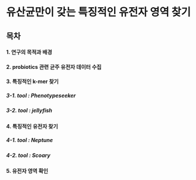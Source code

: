유산균만이 갖는 특징적인 유전자 영역 찾기
============================
목차
----------------------------
#### 1. 연구의 목적과 배경
#### 2. probiotics 관련 균주 유전자 데이터 수집
#### 3. 특징적인 k-mer 찾기
##### 3-1. tool : Phenotypeseeker
##### 3-2. tool : jellyfish
#### 4. 특징적인 유전자 찾기
##### 4-1. tool : Neptune
##### 4-2. tool : Scoary
#### 5. 유전자 영역 확인

